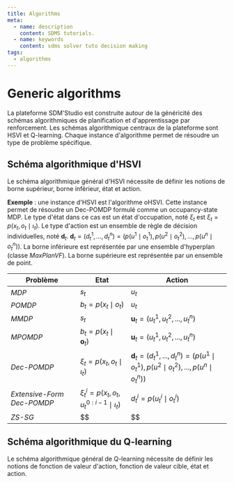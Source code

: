 ```yaml
---
title: Algorithms
meta:
  - name: description
    content: SDMS tutorials.
  - name: keywords
    content: sdms solver tuto decision making 
tags:
  - algorithms
---
```


# Generic algorithms

<link rel="stylesheet" href="https://cdnjs.cloudflare.com/ajax/libs/KaTeX/0.5.1/katex.min.css">
<link rel="stylesheet" href="https://cdn.jsdelivr.net/github-markdown-css/2.2.1/github-markdown.css"/>

La plateforme SDM'Studio est construite autour de la généricité des schémas algorithmiques de planification et d'apprentissage par renforcement. Les schémas algorithmique centraux de la plateforme sont HSVI et Q-learning. Chaque instance d'algorithme permet de résoudre un type de problème spécifique.  

## Schéma algorithmique d'HSVI

Le schéma algorithmique général d'HSVI nécessite de définir les notions de borne supérieur, borne inférieur, état et action.

**Exemple** : une instance d'HSVI est l'algorithme oHSVI. Cette instance permet de résoudre un Dec-POMDP formulé comme un occupancy-state MDP. Le type d'état dans ce cas est un état d'occupation, noté $\xi_t$ est $\xi_t = p\left( x_t, o_t \mid \iota_t \right)$. Le type d'action est un ensemble de règle de décision individuelles, noté $\mathbf{d}_t$. $\mathbf{d}_t = (d_t^1, ..., d_t^n) =  \left(p(u^1 \mid o_t^1), p(u^2 \mid o_t^2),..., p(u^n \mid o_t^n)\right)$. La borne inférieure est représentée par une ensemble d'hyperplan (classe *MaxPlanVF*). La borne supérieure est représentée par un ensemble de point.


| Problème                   | Etat                                                            | Action                                                                                                              |
| -------------------------- | --------------------------------------------------------------- | ------------------------------------------------------------------------------------------------------------------- |
| *MDP*                      | $s_t$                                                           | $u_t$                                                                                                               |
| *POMDP*                    | $b_t =  p\left( x_t \mid o_t \right)$                           | $u_t$                                                                                                               |
| *MMDP*                     | $s_t$                                                           | $\mathbf{u}_t = \left( u_t^1, u_t^2, ..., u_t^n\right)$                                                             |
| *MPOMDP*                   | $b_t =  p\left( x_t \mid \mathbf{o}_t \right)$                  | $\mathbf{u}_t = \left( u_t^1, u_t^2, ..., u_t^n\right)$                                                             |
| *Dec-POMDP*                | $\xi_t =  p\left( x_t, o_t \mid \iota_t \right)$                | $\mathbf{d}_t = (d_t^1, ... , d_t^n) =  \left(p(u^1 \mid o_t^1), p(u^2 \mid o_t^2), ... , p(u^n \mid o_t^n)\right)$ |
| *Extensive-Form Dec-POMDP* | $\xi_t^i =  p\left( x_t, o_t, u_t^{0:i-1} \mid \iota_t \right)$ | $d_t^i =  p(u_t^i \mid o_t^i)$                                                                                      |
| *ZS-SG*                    | $$                                                              | $$                                                                                                                  |  |



## Schéma algorithmique du Q-learning

Le schéma algorithmique général de Q-learning nécessite de définir les notions de fonction de valeur d'action, fonction de valeur cible, état et action.

